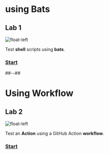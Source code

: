 <!-- .slide: class="exercice" -->

# using Bats

## Lab 1

![float-left](./assets/images/testing-lab1-shell-bats.png)

Test **shell** scripts using **bats**.

### [Start](https://github.com/sfeir-open-source/sfeir-school-github-action-dev/tree/v1/steps/30-testing-lab1-action-shell-testing)

##--##

<!-- .slide: class="exercice" -->

# Using Workflow

## Lab 2

![float-left](./assets/images/testing-lab2-workflow.jpg)

Test an **Action** using a GitHub Action **workflow**.

### [Start](https://github.com/sfeir-open-source/sfeir-school-github-action-dev/tree/v1/steps/30-testing-lab2-action-workflow-testing)
